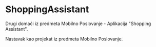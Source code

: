 # ShoppingAssistant
Drugi domaći iz predmeta Mobilno Poslovanje - Aplikacija "Shopping Assistant".

Nastavak kao projekat iz predmeta Mobilno Poslovanje.
